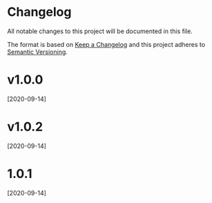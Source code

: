 # Changelog

All notable changes to this project will be documented in this file.

The format is based on [Keep a Changelog](https://keepachangelog.com/en/1.0.0/)
and this project adheres to [Semantic Versioning](https://semver.org/spec/v2.0.0.html).

# v1.0.0
[2020-09-14]

# v1.0.2
[2020-09-14]

# 1.0.1
[2020-09-14]
